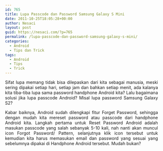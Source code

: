 ```yaml
---
id: 765
title: Lupa Passcode dan Password Samsung Galaxy S Mini
date: 2011-10-25T18:05:28+00:00
author: Nesaci
layout: post
guid: https://nesaci.com/?p=765
permalink: /lupa-passcode-dan-password-samsung-galaxy-s-mini/
categories:
  - Android
  - Tips dan Trick
tags:
  - Android
  - Tips
  - Trick
---
```

<p style="text-align: justify;">
  Sifat lupa memang tidak bisa dilepaskan dari kita sebagai manusia, meski sering dipakai setiap hari, setiap jam dan bahkan setiap menit, ada kalanya kita tiba-tiba lupa sama password handphone Android kita? Lalu bagaimana solusi jika lupa passcode Android? Misal lupa password Samsung Galaxy S2?
</p>

<p style="text-align: justify;">
  Kabar baiknya, Android sudah dilengkapi fitur Forget Password, sehingga dengan mudah kita mereset password atau passcode dari handphone Android kita. Langkah pertama untuk Reset Password Android adalah masukan passcode yang salah sebanyak 5-10 kali, nah nanti akan muncul icon Forgot Password/ Pattern, selanjutnya klik icon tersebut untuk kemudian kita harus memasukan email dan password yang sesuai yang sebelumnya dipakai di Handphone Android tersebut. Mudah bukan?
</p>